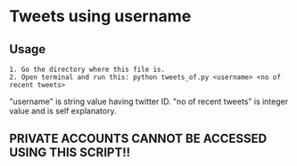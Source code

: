 # Tweets using username

## Usage
    1. Go the directory where this file is.
    2. Open terminal and run this: python tweets_of.py <username> <no of recent tweets>

"username" is string value having twitter ID.
"no of recent tweets" is integer value and is self explanatory.

## PRIVATE ACCOUNTS CANNOT BE ACCESSED USING THIS SCRIPT!!
